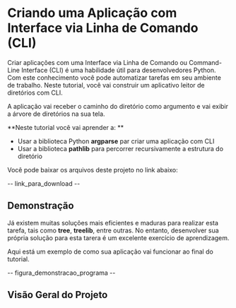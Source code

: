 # Criando uma Aplicação com Interface via Linha de Comando (CLI)

Criar aplicações com uma Interface via Linha de Comando ou Command-Line Interface (CLI) é uma habilidade útil para desenvolvedores Python. Com este conhecimento você pode automatizar tarefas em seu ambiente de trabalho. Neste tutorial, você vai construir um aplicativo leitor de diretórios com CLI.


A aplicação vai receber o caminho do diretório como argumento e vai exibir a árvore de diretórios na sua tela. 

**Neste tutorial você vai aprender a: **

- Usar a biblioteca Python **argparse** par criar uma aplicação com CLI
- Usar a biblioteca **pathlib** para percorrer recursivamente a estrutura do diretório

Você pode baixar os arquivos deste projeto no link abaixo:

-- link_para_download --

## Demonstração

Já existem muitas soluções mais eficientes e maduras para realizar esta tarefa, tais como **tree**, **treelib**, entre outras. No entanto, desenvolver sua própria solução para esta tarera é um excelente exercício de aprendizagem.

Aqui está um exemplo de como sua aplicação vai funcionar ao final do tutorial.

-- figura_demonstracao_programa --

## Visão Geral do Projeto 
